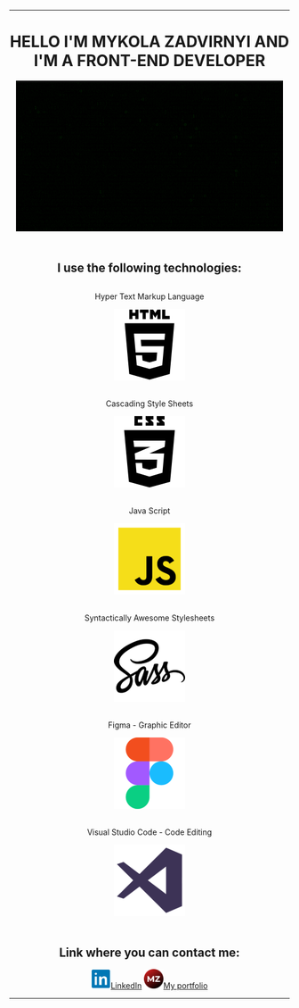 <div id="header" align="center" style="margin-bottom: 50px;">
  <hr />
  <h1>HELLO I'M MYKOLA ZADVIRNYI AND I'M A FRONT-END DEVELOPER</h1>
  <img src="./giphy.gif" />
</div>
<div id="main" align="center" style="margin-bottom: 50px;">
  <h2>I use the following technologies:</h2>
  <p style="margin-top: 30px;">Hyper Text Markup Language</p>
  <img src="./html.png" />
  <p style="margin-top: 30px;">Cascading Style Sheets</p>
  <img src="./css.png" />
  <p style="margin-top: 30px;">Java Script</p>
  <img src="./js.png" />
  <p style="margin-top: 30px;">Syntactically Awesome Stylesheets</p>
  <img src="./sass.png" />
  <p style="margin-top: 30px;">Figma - Graphic Editor</p>
  <img src="./figma.png" />
  <p style="margin-top: 30px;">Visual Studio Code - Code Editing</p>
  <img src="./vs.png" />
</div>
<div id="footer" align="center">
  <h2>Link where you can contact me:</h2>
  <a vertical-align="center" href="https://www.linkedin.com/in/mykola-zadvirnyi/" target:"_blank"><img src="./in.png" width="35px" />LinkedIn</a>
  <a vertical-align="center" href="#!" target:"_blank"><img src="./mz.png" width="35px" />My portfolio</a>
  <hr />
</div>
